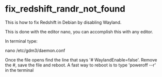 # fix_redshift_randr_not_found
This is how to fix Redshift in Debian by disabling Wayland. 

This is done with the editor nano, you can accomplish this with any editor.


In terminal type:

nano /etc/gdm3/daemon.conf

Once the file opens find the line that says '# WaylandEnable=false'. Remove the #, save the file and reboot. 
A fast way to reboot is to type 'poweroff --r' in the terminal

